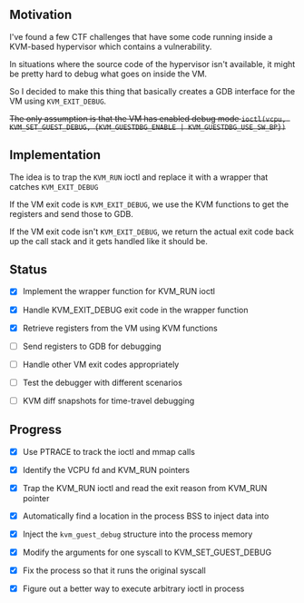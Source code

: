 <!-- Your comment goes here -->
## Motivation

I've found a few CTF challenges that have some code running inside a KVM-based hypervisor which contains a vulnerability.

In situations where the source code of the hypervisor isn't available, it might be pretty hard to debug what goes on inside the VM.

So I decided to make this thing that basically creates a GDB interface for the VM using `KVM_EXIT_DEBUG`.

~~The only assumption is that the VM has enabled debug mode `ioctl(vcpu, KVM_SET_GUEST_DEBUG, {KVM_GUESTDBG_ENABLE | KVM_GUESTDBG_USE_SW_BP})`~~


## Implementation

The idea is to trap the `KVM_RUN` ioctl and replace it with a wrapper that catches `KVM_EXIT_DEBUG`

If the VM exit code is `KVM_EXIT_DEBUG`, we use the KVM functions to get the registers and send those to GDB.

If the VM exit code isn't `KVM_EXIT_DEBUG`, we return the actual exit code back up the call stack and it gets handled like it should be.


## Status

- [x] Implement the wrapper function for KVM_RUN ioctl

- [x] Handle KVM_EXIT_DEBUG exit code in the wrapper function

- [x] Retrieve registers from the VM using KVM functions

- [ ] Send registers to GDB for debugging

- [ ] Handle other VM exit codes appropriately

- [ ] Test the debugger with different scenarios

- [ ] KVM diff snapshots for time-travel debugging


## Progress

- [x] Use PTRACE to track the ioctl and mmap calls

- [x] Identify the VCPU fd and KVM_RUN pointers

- [x] Trap the KVM_RUN ioctl and read the exit reason from KVM_RUN pointer

- [x] Automatically find a location in the process BSS to inject data into

- [x] Inject the `kvm_guest_debug` structure into the process memory

- [x] Modify the arguments for one syscall to KVM_SET_GUEST_DEBUG

- [x] Fix the process so that it runs the original syscall

- [x] Figure out a better way to execute arbitrary ioctl in process
